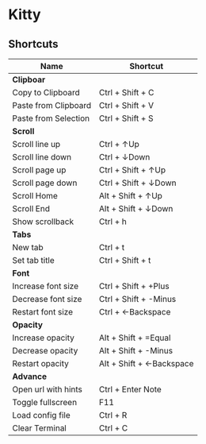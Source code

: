 # Kitty

## Shortcuts

| Name                 | Shortcut                 |
|----------------------|--------------------------|
| **Clipboar**         |                          |
| Copy to Clipboard    | Ctrl + Shift + C         |
| Paste from Clipboard | Ctrl + Shift + V         |
| Paste from Selection | Ctrl + Shift + S         |
| **Scroll**           |                          |
| Scroll line up       | Ctrl + ↑Up               |
| Scroll line down     | Ctrl + ↓Down             |
| Scroll page up       | Ctrl + Shift + ↑Up       |
| Scroll page down     | Ctrl + Shift + ↓Down     |
| Scroll Home          | Alt + Shift + ↑Up        |
| Scroll End           | Alt + Shift + ↓Down      |
| Show scrollback      | Ctrl + h                 |
| **Tabs**             |                          |
| New tab              | Ctrl + t                 |
| Set tab title        | Ctrl + Shift + t         |
| **Font**             |                          |
| Increase font size   | Ctrl + Shift + +Plus     |
| Decrease font size   | Ctrl + Shift + -Minus    |
| Restart font size    | Ctrl + ←Backspace        |
| **Opacity**          |                          |
| Increase opacity     | Alt + Shift + =Equal     |
| Decrease opacity     | Alt + Shift + -Minus     |
| Restart opacity      | Alt + Shift + ←Backspace |
| **Advance**          |                          |
| Open url with hints  | Ctrl + Enter Note        |
| Toggle fullscreen    | F11                      |
| Load config file     | Ctrl + R                 |
| Clear Terminal       | Ctrl + C                 |
